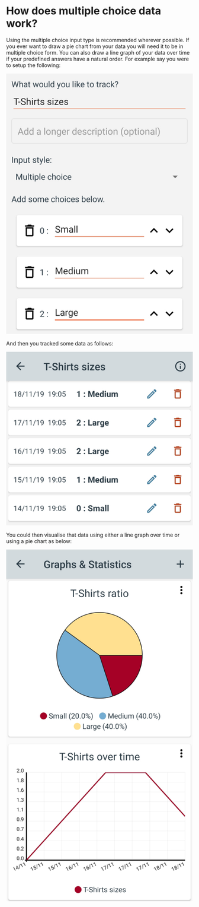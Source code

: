 # How does multiple choice data work?

Using the multiple choice input type is recommended wherever possible. If you ever want to draw a pie chart from your data you will need it to be in multiple choice form. You can also draw a line graph of your data over time if your predefined answers have a natural order. For example say you were to setup the following:

![faq_image_3_1](images/faq_image_3_1.jpg)

And then you tracked some data as follows:

![faq_image_3_2](images/faq_image_3_2.jpg)

You could then visualise that data using either a line graph over time or using a pie chart as below:

![faq_image_3_3](images/faq_image_3_3.png)
